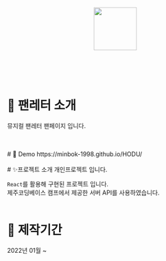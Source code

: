 <br>
<br>
<br>
<br>
<div align='center'>
    <img src="src/assets/Logo-hodu.png" width="100px">
</div>
<br>
<br>
<br>
<br>
  
# 💌 팬레터 소개
 뮤지컬 팬레터 팬페이지 입니다.
 
<br>
<br>
# 👀 Demo
https://minbok-1998.github.io/HODU/
<br>
<br>
# ✨프로젝트 소개
개인프로젝트 입니다.

`React`를 활용해 구현된 프로젝트 입니다.<br>
제주코딩베이스 캠프에서 제공한 서버 API를 사용하였습니다.
<br>
<br>
# 📆 제작기간
2022년 01월 ~

